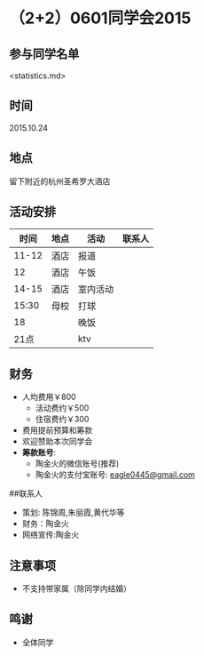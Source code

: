 # （2+2）0601同学会2015
## 参与同学名单
<statistics.md>

## 时间
2015.10.24

## 地点
留下附近的杭州圣希罗大酒店

## 活动安排
时间|地点|活动|联系人
---|---|---|---
11-12|酒店|报道|
12|酒店|午饭|
14-15|酒店|室内活动|
15:30|母校|打球|
18||晚饭|
21点||ktv|

## 财务
- 人均费用￥800
  - 活动费约￥500
  - 住宿费约￥300
- 费用提前预算和筹款
- 欢迎赞助本次同学会
- **筹款账号**:
  - 陶金火的微信账号(推荐)
  - 陶金火的支付宝账号: eagle0445@gmail.com

##联系人
- 策划: 陈锦周,朱丽霞,黄代华等
- 财务：陶金火
- 网络宣传:陶金火

## 注意事项
- 不支持带家属（除同学内结婚）

## 鸣谢
- 全体同学
